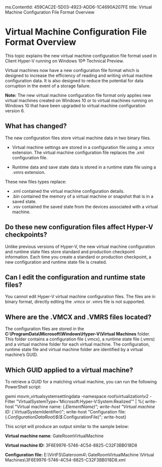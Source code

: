 ms.ContentId: 459CAC2E-5D03-4923-ADD6-1C4690A207FE 
title: Virtual Machine Configuration File Format Overview

# Virtual Machine Configuration File Format Overview

This topic explains the new virtual machine configuration file format used in Client Hyper-V running on Windows 10® Technical Preview.

Virtual machines now have a new configuration file format which is designed to increase the efficiency of reading and writing virtual machine configuration data. It is also designed to reduce the potential for data corruption in the event of a storage failure. 

**Note:**  The new virtual machine configuration file format only applies new virtual machines created on Windows 10 or to virtual machines running on Windows 10 that have been upgraded to virtual machine configuration version 6. 

## What has changed? ##
The new configuration files store virtual machine data in two binary files.
 

- Virtual machine settings are stored in a configuration file using a .vmcx extension. The virtual machine configuration file replaces the .xml configuration file. 

- Runtime data and save state data is stored in a runtime state file using a .vmrs extension. 

These new files types replace: 

- .xml contained the virtual machine configuration details. 
- .bin contained the memory of a virtual machine or snapshot that is in a saved state. 
- .vsv contained the saved state from the devices associated with a virtual machine. 

## Do these new configuration files affect Hyper-V checkpoints? 
Unlike previous versions of Hyper-V, the new virtual machine configuration and runtime state files store standard and production checkpoint information. Each time you create a standard or production checkpoint, a new configuration and runtime state file is created. 

## Can I edit the configuration and runtime state files?  
You cannot edit Hyper-V virtual machine configuration files. The files are in binary format, directly editing the .vmcx or .vmrs file is not supported.

## Where are the .VMCX and .VMRS files located? 
The configuration files are stored in the **C:\ProgramData\Microsoft\Windows\Hyper-V\Virtual Machines** folder. This folder contains a configuration file (.vmcx), a runtime state file (.vmrs) and a virtual machine folder for each virtual machine. The configuration, runtime state file and virtual machine folder are identified by a virtual machine’s GUID. 

## Which GUID applied to a virtual machine? 
To retrieve a GUID for a matching virtual machine, you can run the following PowerShell script: 

gwmi msvm_virtualsystemsettingdata -namespace root\virtualization\v2 -Filter "VirtualSystemType='Microsoft:Hyper-V:System:Realized'" | %{ write-host "Virtual machine name: $($_.ElementName)"; write-host "Virtual machine ID: $($_.VirtualSystemIdentifier)"; write-host "Configuration file: $($_.ConfigurationDataRoot)\$($_.ConfigurationFile)"; write-host}


This script will produce an output similar to the sample below:

**Virtual machine name**: GateRoomVirtualMachine

**Virtual machine ID:** 3F6E9976-5746-4C54-8825-C32F3BB018D8

**Configuration file:** E:\VirtFS\Gateroom4\ GateRoomVirtualMachine \Virtual Machines\3F6E9976-5746-4C54-8825-C32F3BB018D8.xml
